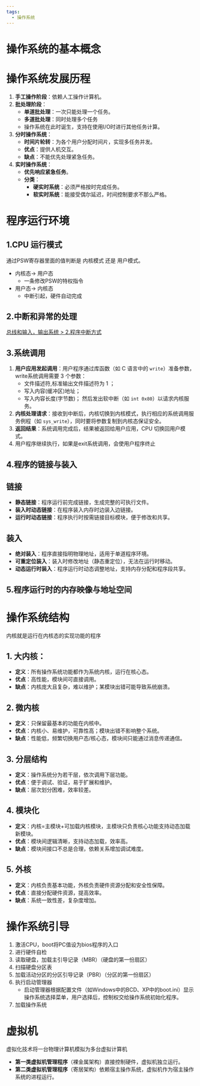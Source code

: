 ```yaml
---
tags:
  - 操作系统
---
```

# 操作系统的基本概念
# 操作系统发展历程
1. **手工操作阶段**：依赖人工操作计算机。
2. **批处理阶段**：
    - **单道批处理**：一次只能处理一个任务。
    - **多道批处理**：同时处理多个任务
    - 操作系统在此时诞生，支持在使用I/O时进行其他任务计算。
1. **分时操作系统**：
    - **时间片轮转**：为各个用户分配时间片，实现多任务并发。
    - **优点**：提供人机交互。
    - **缺点**：不能优先处理紧急任务。
2. **实时操作系统**：
    - **优先响应紧急任务**。
    - **分类**：
        - **硬实时系统**：必须严格按时完成任务。
        - **软实时系统**：能接受偶尔延迟，时间控制要求不那么严格。
# 程序运行环境
## 1.CPU 运行模式
通过PSW寄存器里面的值判断是 内核模式 还是 用户模式。
- 内核态-> 用户态
	- 一条修改PSW的特权指令
- 用户态-> 内核态
	- 中断引起，硬件自动完成
## 2.中断和异常的处理
[总线和输入，输出系统 \> 2.程序中断方式](../计算机组成原理/总线和输入，输出系统.md#2.程序中断方式)
## 3.系统调用
1. **用户应用发起调用**：用户程序通过库函数（如 C 语言中的 `write`）准备参数，write系统调用需要 3 个参数：
	- 文件描述符,标准输出文件描述符为 1 ；
	- 写入内容(缓冲区)地址；
	- 写入内容长度(字节数)；
	然后发出软中断（如 `int 0x80`）以请求内核服务。
2. **内核处理请求**：接收到中断后，内核切换到内核模式，执行相应的系统调用服务例程（如 `sys_write`），同时要将参数复制到内核态保证安全。
3. **返回结果**：系统调用完成后，结果被返回给用户应用，CPU 切换回用户模式。
4. 用户程序继续执行，如果是exit系统调用，会使用户程序终止
## 4.程序的链接与装入
## 链接
- **静态链接**：程序运行前完成链接，生成完整的可执行文件。
- **装入时动态链接**：在程序装入内存时边装入边链接。
- **运行时动态链接**：程序执行时按需链接目标模块，便于修改和共享。
## 装入
- **绝对装入**：程序直接指明物理地址，适用于单道程序环境。
- **可重定位装入**：装入时修改地址（静态重定位），无法在运行时移动。
- **动态运行时装入**：程序运行时动态调整地址，支持内存分配和程序段共享。
## 5.程序运行时的内存映像与地址空间
# 操作系统结构
内核就是运行在内核态的实现功能的程序
## 1. **大内核**：
- **定义**：所有操作系统功能都作为系统内核，运行在核心态。
- **优点**：高性能，模块间可直接调用。
- **缺点**：内核庞大且复杂，难以维护；某模块出错可能导致系统崩溃。
## 2. **微内核**
- **定义**：只保留最基本的功能在内核中。
- **优点**：内核小、易维护，可靠性高；模块出错不影响整个系统。
- **缺点**：性能低，频繁切换用户态/核心态，模块间只能通过消息传递通信。
## 3. **分层结构**
- **定义**：操作系统分为若干层，依次调用下层功能。
- **优点**：便于调试、验证，易于扩展和维护。
- **缺点**：层次划分困难，效率较差。
## 4. **模块化**
- **定义**：内核=主模块+可加载内核模块，主模块只负责核心功能支持动态加载新模块。
- **优点**：模块间逻辑清晰，支持动态加载，效率高。
- **缺点**：模块间接口不总是合理，依赖关系增加调试难度。
## 5. **外核**
- **定义**：内核负责基本功能，外核负责硬件资源分配和安全性保障。
- **优点**：直接分配硬件资源，提高效率。
- **缺点**：系统一致性差，复杂度增加。
# 操作系统引导
1. 激活CPU，boot将PC值设为bios程序的入口
2. 进行硬件自检
3. 读取硬盘，加载主引导记录（MBR）（硬盘的第一份扇区）
4. 扫描硬盘分区表
5. 加载活动分区的分区引导记录（PBR）（分区的第一份扇区）
6. 执行启动管理器
	- 启动管理器根据配置文件（如Windows中的BCD、XP中的boot.ini）显示操作系统选择菜单，用户选择后，控制权交给操作系统初始化程序。
7. 加载操作系统
# 虚拟机
虚拟化技术将一台物理计算机模拟为多台虚拟计算机
- **第一类虚拟机管理程序**（裸金属架构）直接控制硬件，虚拟机独立运行。
- **第二类虚拟机管理程序**（寄居架构）依赖宿主操作系统，虚拟机作为宿主操作系统的进程运行。
